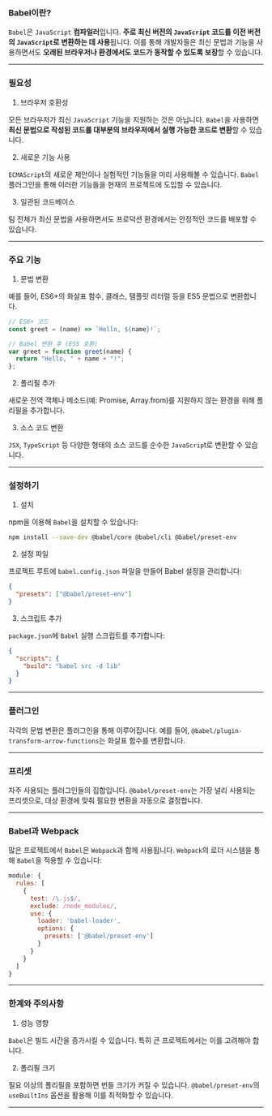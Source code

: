 ### Babel이란?

`Babel`은 `JavaScript` **컴파일러**입니다. **주로 최신 버전의 `JavaScript` 코드를 이전 버전의 `JavaScript`로 변환하는 데 사용**됩니다. 이를 통해 개발자들은 최신 문법과 기능을 사용하면서도 **오래된 브라우저나 환경에서도 코드가 동작할 수 있도록 보장**할 수 있습니다.

---
### 필요성

1. 브라우저 호환성

모든 브라우저가 최신 `JavaScript` 기능을 지원하는 것은 아닙니다. `Babel`을 사용하면 **최신 문법으로 작성된 코드를 대부분의 브라우저에서 실행 가능한 코드로 변환**할 수 있습니다.

2. 새로운 기능 사용

`ECMAScript`의 새로운 제안이나 실험적인 기능들을 미리 사용해볼 수 있습니다. `Babel` 플러그인을 통해 이러한 기능들을 현재의 프로젝트에 도입할 수 있습니다.

3. 일관된 코드베이스

팀 전체가 최신 문법을 사용하면서도 프로덕션 환경에서는 안정적인 코드를 배포할 수 있습니다.

---

### 주요 기능

1. 문법 변환

예를 들어, ES6+의 화살표 함수, 클래스, 템플릿 리터럴 등을 ES5 문법으로 변환합니다.

```javascript
// ES6+ 코드
const greet = (name) => `Hello, ${name}!`;

// Babel 변환 후 (ES5 호환)
var greet = function greet(name) {
  return "Hello, " + name + "!";
};
```

2. 폴리필 추가

새로운 전역 객체나 메소드(예: Promise, Array.from)를 지원하지 않는 환경을 위해 폴리필을 추가합니다.

3. 소스 코드 변환

`JSX`, `TypeScript` 등 다양한 형태의 소스 코드를 순수한 `JavaScrip`t로 변환할 수 있습니다.

---
### 설정하기

1. 설치

npm을 이용해 `Babel`을 설치할 수 있습니다:

```bash
npm install --save-dev @babel/core @babel/cli @babel/preset-env
```

2. 설정 파일

프로젝트 루트에 `babel.config.json` 파일을 만들어 Babel 설정을 관리합니다:

```json
{
  "presets": ["@babel/preset-env"]
}
```

3. 스크립트 추가

`package.json`에 `Babel` 실행 스크립트를 추가합니다:

```json
{
  "scripts": {
    "build": "babel src -d lib"
  }
}
```

---
### 플러그인

각각의 문법 변환은 플러그인을 통해 이루어집니다. 예를 들어, `@babel/plugin-transform-arrow-functions`는 화살표 함수를 변환합니다.

---
### 프리셋

자주 사용되는 플러그인들의 집합입니다. `@babel/preset-env`는 가장 널리 사용되는 프리셋으로, 대상 환경에 맞춰 필요한 변환을 자동으로 결정합니다.

---

### Babel과 Webpack

많은 프로젝트에서 `Babel`은 `Webpack`과 함께 사용됩니다. `Webpack`의 로더 시스템을 통해 `Babel`을 적용할 수 있습니다:

```javascript
module: {
  rules: [
    {
      test: /\.js$/,
      exclude: /node_modules/,
      use: {
        loader: 'babel-loader',
        options: {
          presets: ['@babel/preset-env']
        }
      }
    }
  ]
}
```

---
### 한계와 주의사항

1. 성능 영향

`Babel`은 빌드 시간을 증가시킬 수 있습니다. 특히 큰 프로젝트에서는 이를 고려해야 합니다.

2. 폴리필 크기

필요 이상의 폴리필을 포함하면 번들 크기가 커질 수 있습니다. `@babel/preset-env`의 `useBuiltIns` 옵션을 활용해 이를 최적화할 수 있습니다.

---